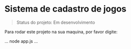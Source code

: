 # Sistema de cadastro de jogos

> Status do projeto: Em desenvolvimento

Para rodar este projeto na sua maquina, por favor digite:

...
node app.js
...
